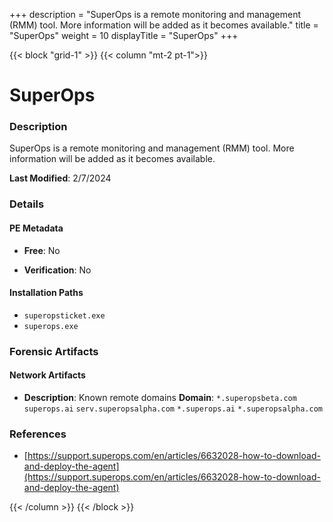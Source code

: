 +++
description = "SuperOps is a remote monitoring and management (RMM) tool. More information will be added as it becomes available."
title = "SuperOps"
weight = 10
displayTitle = "SuperOps"
+++


{{< block "grid-1" >}}
{{< column "mt-2 pt-1">}}

# SuperOps


### Description

SuperOps is a remote monitoring and management (RMM) tool. More information will be added as it becomes available.



**Last Modified**: 2/7/2024

### Details


#### PE Metadata


- **Free**: No

- **Verification**: No




#### Installation Paths
- `superopsticket.exe`
- `superops.exe`

### Forensic Artifacts




#### Network Artifacts

- **Description**: Known remote domains
  **Domain**: `*.superopsbeta.com` `superops.ai` `serv.superopsalpha.com` `*.superops.ai` `*.superopsalpha.com`





### References
- [https://support.superops.com/en/articles/6632028-how-to-download-and-deploy-the-agent](https://support.superops.com/en/articles/6632028-how-to-download-and-deploy-the-agent)



{{< /column >}}
{{< /block >}}
